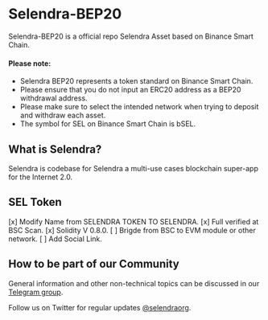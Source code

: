 # Selendra-BEP20
Selendra-BEP20 is a official repo Selendra Asset based on Binance Smart Chain.

#### Please note:
- Selendra BEP20 represents a token standard on Binance Smart Chain.
- Please ensure that you do not input an ERC20 address as a BEP20 withdrawal address.
- Please make sure to select the intended network when trying to deposit and withdraw each asset.
- The symbol for SEL on Binance Smart Chain is bSEL.

## What is Selendra? 
Selendra is codebase for Selendra a multi-use cases blockchain super-app for the Internet 2.0.

## SEL Token
[x] Modify Name from SELENDRA TOKEN TO SELENDRA.
[x] Full verified at BSC Scan.
[x] Solidity V 0.8.0.
[ ] Brigde from BSC to EVM module or other network.
[ ] Add Social Link.

## How to be part of our Community  
General information and other non-technical topics can be discussed in our [Telegram group](https://t.me/selendraorg).

Follow us on Twitter for regular updates [@selendraorg](https://twitter.com/selendraorg).